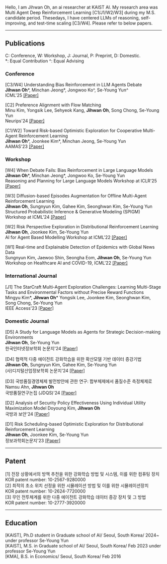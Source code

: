 Hello, I am Jihwan Oh, an ai researcher at KAIST AI. My research area was Multi Agent Deep Reinforcement Learning [C1/J1/W2/W3] during my M.S. candidate period. Thesedays, I have centered LLMs of reasoning, self-improving, and test-time scaling [C3/W4]. Please refer to below papers.

---

## Publications
C: Conference, W: Workshop, J: Journal, P: Preprint, D: Domestic.   
\*: Equal Contribution  ^: Equal Advising 

### Conference
[C3/W4] Understanding Bias Reinforcement in LLM Agents Debate  
**Jihwan Oh**\*, Minchan Jeong\*, Jongwoo Ko^, Se-Young Yun^  
ICML'25 
<a href="https://arxiv.org/pdf/2405.19806"> [Paper] </a>

[C2] Preference Alignment with Flow Matching  
Minu Kim, Yongsik Lee, Sehyeok Kang, **Jihwan Oh**, Song Chong, Se-Young Yun  
Neurips'24 
<a href="https://arxiv.org/pdf/2405.19806"> [Paper] </a>

[C1/W2] Toward Risk-based Optimistic Exploration for Cooperative Multi-Agent Reinforcement Learning  
**Jihwan Oh**\*, Joonkee Kim\*, Minchan Jeong, Se-Young Yun  
AAMAS'23
<a href="https://arxiv.org/pdf/2303.01768.pdf"> [Paper] </a>

### Workshop
[W4] When Debate Fails: Bias Reinforcement in Large Language Models  
**Jihwan Oh**\*, Minchan Jeong\*, Jongwoo Ko, Se-Young Yun  
Reasoning and Planning for Large Language Models Workshop at ICLR'25 
<a href="https://openreview.net/attachment?id=c5bjw7hqix&name=pdf"> [Paper] </a>

[W3] Diffusion-based Episodes Augmentation for Offline Multi-Agent Reinforcement Learning  
**Jihwan Oh**, Sungnyun Kim, Gahee Kim, Seonghwan Kim, Se-Young Yun  
Structured Probabilistic Inference & Generative Modeling (SPIGM) Workshop at ICML'24 
<a href="https://arxiv.org/pdf/2408.13092"> [Paper] </a>

[W2] Risk Perspective Exploration in Distributional Reinforcement Learning  
**Jihwan Oh**, Joonkee Kim, Se-Young Yun  
AI for Agent Based Modelling Workshop at ICML'22
<a href="https://arxiv.org/pdf/2206.14170.pdf"> [Paper] </a>

[W1] Real-time and Explainable Detection of Epidemics with Global News Data  
Sungnyun Kim, Jaewoo Shin, Seongha Eom, **Jihwan Oh**, Se-Young Yun  
Workshop on Healthcare AI and COVID-19, ICML'22
<a href="https://proceedings.mlr.press/v184/kim22a/kim22a.pdf"> [Paper] </a>

### International Journal
[J1] The StarCraft Multi-Agent Exploration Challenges: Learning Multi-Stage Tasks and Environmental Factors without Precise Reward Functions  
Mingyu Kim\*, **Jihwan Oh**\* Yongsik Lee, Joonkee Kim, Seonghwan Kim, Song Chong, Se-Young Yun  
IEEE Access'23
<a href="https://ieeexplore.ieee.org/stamp/stamp.jsp?tp=&arnumber=10099458"> [Paper] </a>

### Domestic Journal
[D5] A Study for Language Models as Agents for Strategic Decision-making Environments  
**Jihwan Oh**, Se-Young Yun  
한국인터넷정보학회 논문지'24
<a href="https://kiss.kstudy.com/Detail/Ar?key=4158542"> [Paper] </a>

[D4] 협력적 다중 에이전트 강화학습을 위한 확산모델 기반 데이터 증강기법  
**Jihwan Oh**, Sungnyun Kim, Gahee Kim, Se-Young Yun  
(사)디지털산업정보학회 논문지'24
<a href="https://www.kci.go.kr/kciportal/ci/sereArticleSearch/ciSereArtiView.kci?sereArticleSearchBean.artiId=ART003149518"> [Paper] </a>

[D3] 국방품질경영체제 발전방안에 관한 연구: 합부체제에서 품질수준 측정체제로  
Namsu Ahn, **Jihwan Oh**  
국방품질연구논집 (JDQS)'24
<a href="https://www.dbpia.co.kr/journal/articleDetail?nodeId=NODE11214570&nodeId=NODE11214570&medaTypeCode=185005&locale=ko&foreignIpYn=N&articleTitle=분포+강화학습을+위한+위험도+스케줄링+기반의+낙천적+탐색+방법&articleTitleEn=Risk+Scheduling-based+Optimistic+Exploration+for+Distributional+Reinforcement+Learning&language=ko_KR&hasTopBanner=true"> [Paper] </a>

[D2] Analysis of Security Policy Effectiveness Using Individual Utility Maximization Model
Doyoung Kim, **Jihwan Oh**  
국방과 보안'24
<a href="https://www.kci.go.kr/kciportal/ci/sereArticleSearch/ciSereArtiView.kci?sereArticleSearchBean.artiId=ART003057160"> [Paper] </a>

[D1] Risk Scheduling-based Optimistic Exploration for Distributional Reinforcement Learning  
**Jihwan Oh**, Joonkee Kim, Se-Young Yun  
정보과학회논문지'23
<a href="https://www.dbpia.co.kr/journal/articleDetail?nodeId=NODE11214570&nodeId=NODE11214570&medaTypeCode=185005&locale=ko&foreignIpYn=N&articleTitle=분포+강화학습을+위한+위험도+스케줄링+기반의+낙천적+탐색+방법&articleTitleEn=Risk+Scheduling-based+Optimistic+Exploration+for+Distributional+Reinforcement+Learning&language=ko_KR&hasTopBanner=true"> [Paper] </a>

---

## Patent

[1] 전장 상황에서의 방책 추천을 위한 강화학습 방법 및 시스템, 이를 위한 컴퓨팅 장치  
KOR patent number: 10-2567-9280000  
[2] 최적의 초소 위치 선정을 위한 시뮬레이션 방법 및 이를 위한 시뮬레이션장치  
KOR patent number: 10-2624-7720000  
[3] 무인 전투체계를 위한 다중 에이전트 강화학습 데이터 증강 장치 및 그 방법  
KOR patent number: 10-2777-3920000  



---

## Education
[KAIST], Ph.D student in Graduate school of AI/ Seoul, South Korea/ 2024~ under professor Se-Young Yun  
[KAIST], M.S. in Graduate school of AI/ Seoul, South Korea/ Feb 2023 under professor Se-Young Yun  
[KMA], B.S. in Economics/ Seoul, South Korea/ Feb 2016  
